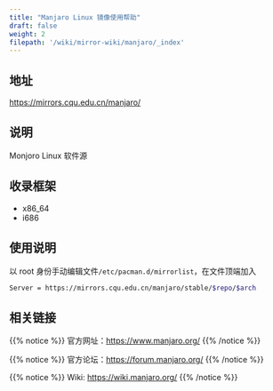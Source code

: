 ```yaml
---
title: "Manjaro Linux 镜像使用帮助"
draft: false
weight: 2
filepath: '/wiki/mirror-wiki/manjaro/_index'
---
```

## 地址
https://mirrors.cqu.edu.cn/manjaro/
## 说明
Monjoro Linux 软件源
## 收录框架
- x86_64
- i686
## 使用说明
以 root 身份手动编辑文件`/etc/pacman.d/mirrorlist`，在文件顶端加入
```bash
Server = https://mirrors.cqu.edu.cn/manjaro/stable/$repo/$arch
```
## 相关链接

{{% notice %}}
官方网址：https://www.manjaro.org/
{{% /notice %}}

{{% notice %}}
官方论坛：https://forum.manjaro.org/
{{% /notice %}}

{{% notice %}}
Wiki: https://wiki.manjaro.org/
{{% /notice %}}
